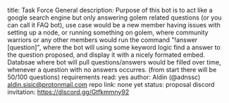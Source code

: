 title: Task Force General
description: Purpose of this bot is to act like a google search engine but only answering golem related questions (or you can call it FAQ bot), 
             use case would be a new member having issues with setting up a node, or running something on golem, where community warriors or any other members would run 
             the command "!answer [question]", where the bot will using some keyword logic find a answer to the question proposed, and display it with a nicely formated embed.
             Databsae where bot will pull questions/answers would be filled over time, whenever a question with no answers occurres. (from start there will be 50/100 questions)
requirements read: yes 
author: Aldin (@adnssc) <aldin.sisic@protonmail.com>
repo link: none yet
status: proposal
discord invitation: https://discord.gg/Gtfkmmny92

